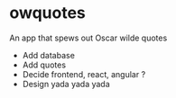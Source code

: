 # owquotes
An app that spews out Oscar wilde quotes


* Add database
* Add quotes
* Decide frontend, react, angular ? 
* Design yada yada yada
